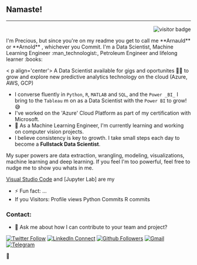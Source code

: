 ## Namaste!
----------------------
<p align="right"><img  src="visitor-badge.laobi.icu/badge?page_id=arnoldsynchron" alt="visitor badge"/></p>
I'm Precious, but since you're on my readme you get to call me **Arnauld** or **Arnold** , whichever you Commit. I'm a Data Scientist, Machine Learning Engineer :man_technologist:, Petroleum Engineer and lifelong learner :books:

<!--
**Arnoldsynchron/Arnoldsynchron** is a ✨ _special_ ✨ repository because its `README.md` (this file) appears on your GitHub profile.
-->
< p align='center'>
A Data Scientist available for gigs and oportunites :office_worker: to grow and explore new predictive analytics technology on the cloud (Azure, AWS, GCP)

- I converse fluently in `Python`, `R`, `MATLAB` and `SQL`, and the `Power _BI_` I bring to the `Tableau` m on as a Data Scientist with the `Power BI` to grow! :sweat_smile:
- I've worked on the 'Azure' Cloud Platform as part of my certification with Microsoft. 
- 🌱 As a Machine Learning Engineer, I'm currently learning and working on computer vision projects. 
- I believe consistency is key to growth. I take small steps each day to become a **Fullstack Data Scientist**.

My super powers are data extraction, wrangling, modeling, visualizations, machine learning and deep learning. If you feel I'm too powerful, feel free to nudge me to show you whats in me.

[Visual Studio Code]()  and [Jupyter Lab] are my 
- ⚡ Fun fact: ...
- If you 
Visitors: 
Profile views
Python Commits
R commits

### Contact:
- 💬 Ask me about how I can contribute to your team and project?

[![Twitter Follow](https://img.shields.io/twitter/follow/arnoldsynchron?label=Twitter%20Follow&style=social)](https://twitter.com/Arnoldsynchron)
[![LinkedIn Connect](http://img.shields.io/badge/-preciousonu-blue?style=flat-square&logo=LinkedIn&logoColor=white&link=https://linkedin.com/in/preciousonu/)](https://www.linkedin.com/in/preciousonu/)
[![Github Followers](https://img.shields.io/github/followers/arnoldsynchron?style=social)](www.github.com/Arnoldsynchron)
[![Gmail](https://img.shields.io/badge/-arnoldsynchron-red?style=flat-square&logo=Google&logoColor=white&link=https://arnoldsynchronAgmail.com)](https://arnoldsynchron@gmail.com)
[![Telegram](https://img.shields.io/badge/-Telegram-blue?style=flat-square&logo=Telegram&logoColor=white&link=https://www.telegram.com/@arnoldsynchron)](www.telegram.com/@arnoldsynchron)

:clap:


